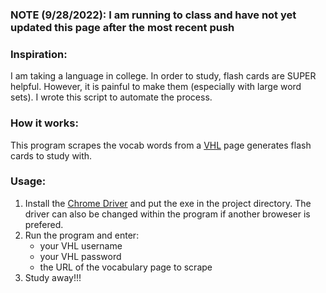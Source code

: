 ### NOTE (9/28/2022): I am running to class and have not yet updated this page after the most recent push 
### Inspiration:

I am taking a language in college. In order to study, flash cards are SUPER helpful. However, it is painful to make them (especially with large word sets). I wrote this script to automate the process. 

### How it works:

This program scrapes the vocab words from a [VHL](https://www.vhlcentral.com/) page generates flash cards to study with. 


### Usage:

1. Install the [Chrome Driver](https://sites.google.com/chromium.org/driver/) and put the exe in the project directory. The driver can also be changed within the program if another broweser is prefered.
2. Run the program and enter:
    * your VHL username
    * your VHL password
    * the URL of the vocabulary page to scrape
3. Study away!!! 